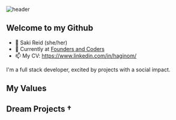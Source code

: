 
![header](https://capsule-render.vercel.app/api?type=slice&height=200&section=header&text=Hi%20👋%20I'm%20Saki&fontSize=40&animation=fadeIn&fontAlignY=40&fontAlign=80)

## Welcome to my Github

- 🌱 Saki Reid (she/her) 
- 🔭 Currently at [Founders and Coders](https://www.foundersandcoders.com)
- 📫 My CV: https://www.linkedin.com/in/haginom/

I'm a full stack developer, excited by projects with a social impact.

## My Values 


## Dream Projects †


<!--
**haginom/haginom** is a ✨ _special_ ✨ repository because its `README.md` (this file) appears on your GitHub profile.

Here are some ideas to get you started:

- 🔭 I’m currently working on ...
- 🌱 I’m currently learning ...
- 👯 I’m looking to collaborate on ...
- 🤔 I’m looking for help with ...
- 💬 Ask me about ...
- 📫 How to reach me: ...
- 😄 Pronouns: ...
- ⚡ Fun fact: ...
-->
